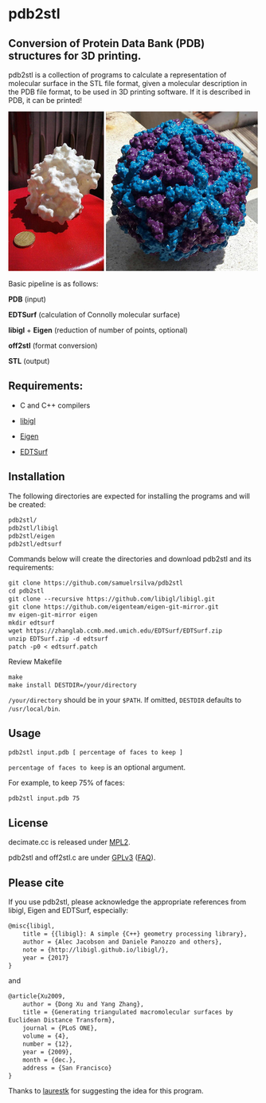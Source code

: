 # pdb2stl

## Conversion of Protein Data Bank (PDB) structures for 3D printing.

pdb2stl is a collection of programs to calculate a representation of molecular surface in the STL file format, given a molecular description in the PDB file format, to be used in 3D printing software.
If it is described in PDB, it can be printed!


![](img1.jpg) ![](img2.jpg)

Basic pipeline is as follows:

**PDB** (input)

**EDTSurf** (calculation of Connolly molecular surface)

**libigl** + **Eigen** (reduction of number of points, optional)

**off2stl** (format conversion)

**STL** (output)


## Requirements:

* C and C++ compilers

* [libigl](https://github.com/libigl/libigl)

* [Eigen](http://eigen.tuxfamily.org)

* [EDTSurf](https://zhanglab.ccmb.med.umich.edu/EDTSurf)


## Installation

The following directories are expected for installing the programs and will be created:
```
pdb2stl/
pdb2stl/libigl
pdb2stl/eigen
pdb2stl/edtsurf
```

Commands below will create the directories and download pdb2stl and its requirements:


```
git clone https://github.com/samuelrsilva/pdb2stl
cd pdb2stl
git clone --recursive https://github.com/libigl/libigl.git
git clone https://github.com/eigenteam/eigen-git-mirror.git
mv eigen-git-mirror eigen
mkdir edtsurf
wget https://zhanglab.ccmb.med.umich.edu/EDTSurf/EDTSurf.zip
unzip EDTSurf.zip -d edtsurf
patch -p0 < edtsurf.patch
```

Review Makefile

```
make
make install DESTDIR=/your/directory
```

`/your/directory` should be in your `$PATH`.
If omitted, `DESTDIR` defaults to `/usr/local/bin`.


## Usage

```
pdb2stl input.pdb [ percentage of faces to keep ]
```

`percentage of faces to keep` is an optional argument.

For example, to keep 75% of faces:
```
pdb2stl input.pdb 75
```

## License

decimate.cc is released under [MPL2](http://www.mozilla.org/MPL/2.0/).

pdb2stl and off2stl.c are under [GPLv3](https://www.gnu.org/licenses/gpl-3.0.en.html) ([FAQ](https://www.gnu.org/licenses/gpl-faq.html#MereAggregation)).


## Please cite

If you use pdb2stl, please acknowledge the appropriate references from libigl, Eigen and EDTSurf, especially:

```
@misc{libigl,
	title = {{libigl}: A simple {C++} geometry processing library},
	author = {Alec Jacobson and Daniele Panozzo and others},
	note = {http://libigl.github.io/libigl/},
	year = {2017}
}
```

and

```
@article{Xu2009,
	author = {Dong Xu and Yang Zhang},
	title = {Generating triangulated macromolecular surfaces by Euclidean Distance Transform},
	journal = {PLoS ONE},
	volume = {4},
	number = {12},
	year = {2009},
	month = {dec.},
	address = {San Francisco}
}
```

Thanks to [laurestk](https://github.com/laurestk) for suggesting the idea for this program.
